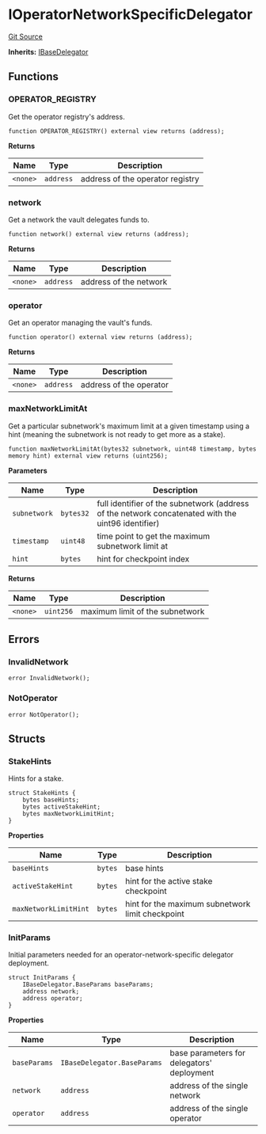 # IOperatorNetworkSpecificDelegator
[Git Source](https://github.com/symbioticfi/core/blob/45a7dbdd18fc5ac73ecf7310fc6816999bb8eef3/src/interfaces/delegator/IOperatorNetworkSpecificDelegator.sol)

**Inherits:**
[IBaseDelegator](/Users/andreikorokhov/symbiotic/core/docs/autogen/src/src/interfaces/delegator/IBaseDelegator.sol/interface.IBaseDelegator.md)


## Functions
### OPERATOR_REGISTRY

Get the operator registry's address.


```solidity
function OPERATOR_REGISTRY() external view returns (address);
```
**Returns**

|Name|Type|Description|
|----|----|-----------|
|`<none>`|`address`|address of the operator registry|


### network

Get a network the vault delegates funds to.


```solidity
function network() external view returns (address);
```
**Returns**

|Name|Type|Description|
|----|----|-----------|
|`<none>`|`address`|address of the network|


### operator

Get an operator managing the vault's funds.


```solidity
function operator() external view returns (address);
```
**Returns**

|Name|Type|Description|
|----|----|-----------|
|`<none>`|`address`|address of the operator|


### maxNetworkLimitAt

Get a particular subnetwork's maximum limit at a given timestamp using a hint
(meaning the subnetwork is not ready to get more as a stake).


```solidity
function maxNetworkLimitAt(bytes32 subnetwork, uint48 timestamp, bytes memory hint) external view returns (uint256);
```
**Parameters**

|Name|Type|Description|
|----|----|-----------|
|`subnetwork`|`bytes32`|full identifier of the subnetwork (address of the network concatenated with the uint96 identifier)|
|`timestamp`|`uint48`|time point to get the maximum subnetwork limit at|
|`hint`|`bytes`|hint for checkpoint index|

**Returns**

|Name|Type|Description|
|----|----|-----------|
|`<none>`|`uint256`|maximum limit of the subnetwork|


## Errors
### InvalidNetwork

```solidity
error InvalidNetwork();
```

### NotOperator

```solidity
error NotOperator();
```

## Structs
### StakeHints
Hints for a stake.


```solidity
struct StakeHints {
    bytes baseHints;
    bytes activeStakeHint;
    bytes maxNetworkLimitHint;
}
```

**Properties**

|Name|Type|Description|
|----|----|-----------|
|`baseHints`|`bytes`|base hints|
|`activeStakeHint`|`bytes`|hint for the active stake checkpoint|
|`maxNetworkLimitHint`|`bytes`|hint for the maximum subnetwork limit checkpoint|

### InitParams
Initial parameters needed for an operator-network-specific delegator deployment.


```solidity
struct InitParams {
    IBaseDelegator.BaseParams baseParams;
    address network;
    address operator;
}
```

**Properties**

|Name|Type|Description|
|----|----|-----------|
|`baseParams`|`IBaseDelegator.BaseParams`|base parameters for delegators' deployment|
|`network`|`address`|address of the single network|
|`operator`|`address`|address of the single operator|

